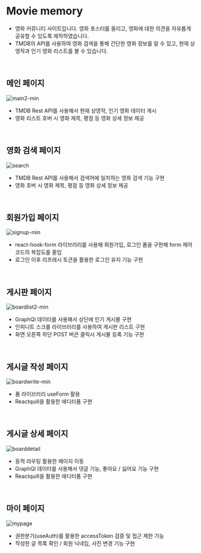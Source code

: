 # Movie memory

- 영화 커뮤니티 사이트입니다. 영화 포스터를 올리고, 영화에 대한 의견을 자유롭게 공유할 수 있도록 제작하였습니다.
- TMDB의 API를 사용하여 영화 검색을 통해 간단한 영화 정보를 알 수 있고, 현재 상영작과 인기 영화 리스트를 볼 수 있습니다.

</br>

## 메인 페이지
![main2-min](https://user-images.githubusercontent.com/114736992/225246284-317f6c2a-d254-4092-955b-96092c0d1c67.gif)

- TMDB Rest API를 사용해서 현재 상영작, 인기 영화 데이터 게시
- 영화 리스트 호버 시 영화 제목, 평점 등 영화 상세 정보 제공

</br>

## 영화 검색 페이지
![search](https://user-images.githubusercontent.com/114736992/226272105-db09c7a4-6d46-429d-afa8-a8cb291b5ff4.gif)

- TMDB Rest API를 사용해서 검색어에 일치하는 영화 검색 기능 구현
- 영화 호버 시 영화 제목, 평점 등 영화 상세 정보 제공

</br>

## 회원가입 페이지
![signup-min](https://user-images.githubusercontent.com/114736992/225246765-8cb4057f-79ff-4198-a09c-2ca40cafbff2.gif)

- react-hook-form 라이브러리를 사용해 회원가입, 로그인 폼을 구현해 form 제어 코드의 복잡도를 줄임
- 로그인 이후 리프레시 토큰을 활용한 로그인 유지 기능 구현

</br>

## 게시판 페이지
![boardlist2-min](https://user-images.githubusercontent.com/114736992/225246866-f99e6258-92a9-4683-adcc-b822f0271f81.gif)

- GraphQl 데이터를 사용해서 상단에 인기 게시물 구현
- 인피니트 스크롤 라이브러리를 사용하여 게시판 리스트 구현
- 화면 오른쪽 하단 POST 버큰 클릭시 게시물 등록 기능 구현

</br>

## 게시글 작성 페이지
![boardwrite-min](https://user-images.githubusercontent.com/114736992/225246954-f8471bc6-52e4-4501-9cb3-3fc69c05b7bf.gif)

- 폼 라이브러리 useForm 활용
- Reactquill을 활용한 에디터폼 구현

</br>

## 게시글 상세 페이지
![boarddetail](https://user-images.githubusercontent.com/114736992/225247078-f532f351-7e9f-4be8-a3dd-ed4ba472c4aa.gif)

- 동적 라우팅 활용한 페이지 이동
- GraphQl 데이터를 사용해서 댓글 기능, 좋아요 / 싫어요 기능 구현
- Reactquill을 활용한 에디터폼 구현

</br>

## 마이 페이지
![mypage](https://user-images.githubusercontent.com/114736992/225247191-26b68cc2-7cc1-4bc5-a555-124b8e6ae875.gif)

- 권한분기(useAuth)를 활용한 accessToken 검증 및 접근 제한 기능
- 작성한 글 목록 확인 / 회원 닉네임, 사진 변경 기능 구현
